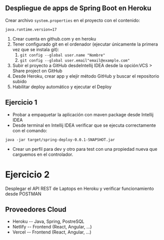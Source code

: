 ## Despliegue de apps de Spring Boot en Heroku

Crear archivo `system.properties` en el proyecto con el contenido:
```
java.runtime.version=17
```

1. Crear cuenta en github.com y en heroku
2. Tener configurado git en el ordenador (ejecutar únicamente la primera vez que se instala git):
   1. `git config --global user.name "Nombre"`
   2. `git config --global user.email"email@example.com"`
3. Subir el proyecto a GitHub desdeIntellij IDEA desde la opción:VCS > Share project on GitHub
4. Desde Heroku, crear app y elejir método GitHub y buscar el repositorio subido
5. Habilitar deploy automático y ejecutar el Deploy

## Ejercicio 1
* Probar a empaquetar la aplicación con maven package desde Intellij IDEA
* Desde terminal en Intellij IDEA verificar que se ejecuta correctamente con el comando:

```
java -jar target/spring-deploy-0.0.1-SNAPSHOT.jar
```

* Crear un perfil para dev y otro para test con una propiedad nueva que carguemos en el controlador.

# Ejercicio 2
Desplegar el API REST de Laptops en Heroku y verificar funcionamiento desde POSTMAN

## Proveedores Cloud

* Heroku -- Java, Spring, PostreSQL
* Netlify -- Frontend (React, Angular, ...)
* Vercel -- Frontend (React, Angular, ...)